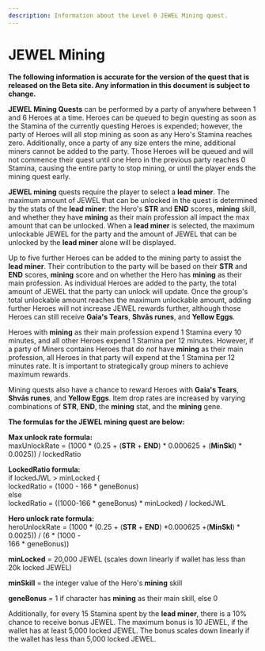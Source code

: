 ```yaml
---
description: Information about the Level 0 JEWEL Mining quest.
---
```


# JEWEL Mining

**The following information is accurate for the version of the quest that is released on the Beta site. Any information in this document is subject to change.**

**JEWEL Mining Quests** can be performed by a party of anywhere between 1 and 6 Heroes at a time.  Heroes can be queued to begin questing as soon as the Stamina of the currently questing Heroes is expended; however, the party of Heroes will all stop mining as soon as any Hero's Stamina reaches zero. Additionally, once a party of any size enters the mine, additional miners cannot be added to the party. Those Heroes will be queued and will not commence their quest until one Hero in the previous party reaches 0 Stamina, causing the entire party to stop mining, or until the player ends the mining quest early.

**JEWEL mining** quests require the player to select a **lead miner**. The maximum amount of JEWEL that can be unlocked in the quest is determined by the stats of the **lead miner**: the Hero's **STR** and **END** scores, **mining** skill, and whether they have **mining** as their main profession all impact the max amount that can be unlocked. When a **lead miner** is selected, the maximum unlockable JEWEL for the party and the amount of JEWEL that can be unlocked by the **lead miner** alone will be displayed.

Up to five further Heroes can be added to the mining party to assist the **lead miner**. Their contribution to the party will be based on their **STR** and **END** scores, **mining** score and on whether the Hero has **mining** as their main profession. As individual Heroes are added to the party, the total amount of JEWEL that the party can unlock will update. Once the group's total unlockable amount reaches the maximum unlockable amount, adding further Heroes will not increase JEWEL rewards further, although those Heroes can still receive **Gaia's Tears**, **Shvās runes**, and **Yellow Eggs**.

Heroes with **mining** as their main profession expend 1 Stamina every 10 minutes, and all other Heroes expend 1 Stamina per 12 minutes. However, if a party of Miners contains Heroes that do _not_ have **mining** as their main profession, all Heroes in that party will expend at the 1 Stamina per 12 minutes rate. It is important to strategically group miners to achieve maximum rewards.

Mining quests also have a chance to reward Heroes with **Gaia's Tears**, **Shvās runes**, and **Yellow Eggs**. Item drop rates are increased by varying combinations of **STR**, **END**, the **mining** stat, and the **mining** gene.

**The formulas for the JEWEL mining quest are below:**

&#x20;    **Max unlock rate formula:**\
&#x20;       maxUnlockRate = (1000 \* (0.25 + (**STR** + **END**) \* 0.000625 + (**MinSkl**) \* 0.0025)) / lockedRatio

&#x20;    **LockedRatio formula:**\
&#x20;        if lockedJWL > minLocked {\
&#x20;            lockedRatio = (1000 - 166 \* geneBonus)\
&#x20;        else \
&#x20;            lockedRatio = ((1000-166 \* geneBonus) \* minLocked) / lockedJWL

&#x20;    **Hero unlock rate formula:**\
&#x20;        heroUnlockRate = (1000 \* (0.25 + (**STR** + **END**) \*0.000625 +(**MinSkl**) \* 0.0025)) / (6 \* (1000 -            \
&#x20;        166 \* geneBonus))

&#x20;   **minLocked** = 20,000 JEWEL (scales down linearly if wallet has less than 20k locked JEWEL)

&#x20;    **minSkill** = the integer value of the Hero's **mining** skill

&#x20;    **geneBonus** = 1 if character has **mining** as their main skill, else 0

Additionally, for every 15 Stamina spent by the **lead miner**, there is a 10% chance to receive bonus JEWEL. The maximum bonus is 10 JEWEL, if the wallet has at least 5,000 locked JEWEL. The bonus scales down linearly if the wallet has less than 5,000 locked JEWEL.

